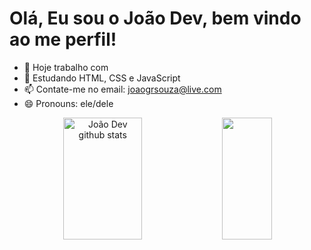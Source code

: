 # Olá, Eu sou o João Dev, bem vindo ao me perfil!

- 🔭 Hoje trabalho com
- 🌱 Estudando HTML, CSS e JavaScript
- 📫 Contate-me no email: joaogrsouza@live.com
- 😄 Pronouns: ele/dele

<div align="center">
  <img width="50%" height="195px" src="https://github-readme-stats.vercel.app/api?username=Dev-JoaoSouza&show_icons=true&count_private=true&hide_border=true&title_color=277ff2&icon_color=ff91a4&text_color=c9d1d9&bg_color=0d1117" alt="João Dev github stats" /> 
  <img width="40%" height="195px" src="https://github-readme-stats.vercel.app/api/top-langs/?username=Dev-JoaoSouza&layout=compact&hide_border=true&title_color=ff91a4&text_color=277ff2&bg_color=0d1117" />
</div>
